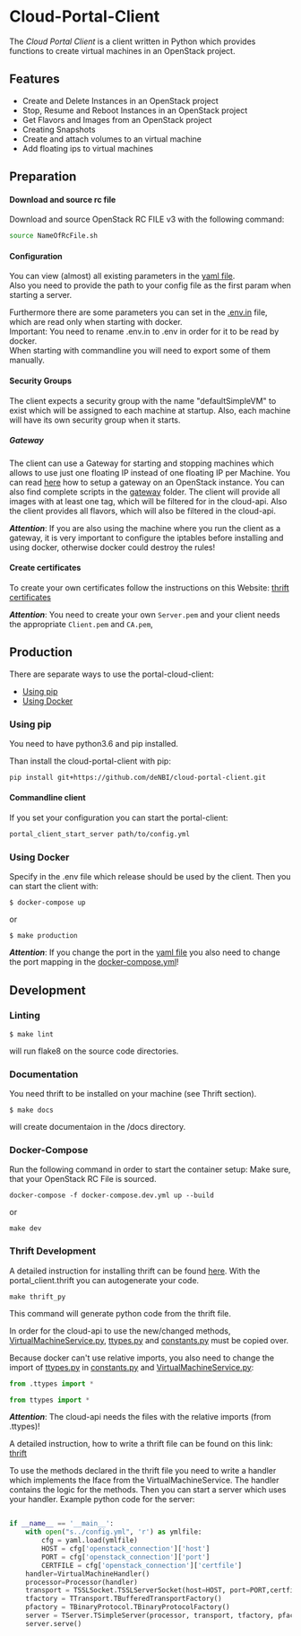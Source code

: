 # Cloud-Portal-Client
The *Cloud Portal Client* is a client written in Python which provides functions to create virtual machines in an OpenStack project.

## Features

 - Create and Delete Instances in an OpenStack project
 - Stop, Resume and Reboot Instances in an OpenStack project
 - Get Flavors and Images from an OpenStack project
 - Creating Snapshots
 - Create and attach volumes to an virtual machine
 - Add floating ips to virtual machines

## Preparation

#### Download and source rc file

Download and source OpenStack RC FILE v3 with the following command:

~~~BASH
source NameOfRcFile.sh
~~~

#### Configuration
You can view (almost) all existing parameters in the [yaml file](VirtualMachineService/config/config.yml).  
Also you need to provide the path to your config file as the first param when starting a server.

Furthermore there are some parameters you can set in the [.env.in](.env.in) file, which are read only when starting with docker.  
Important: You need to rename .env.in to .env in order for it to be read by docker.  
When starting with commandline you will need to export some of them manually.

#### Security Groups
The client expects a security group with the name "defaultSimpleVM" to exist which will be assigned to each machine at startup. Also, each machine will have its own security group when it starts.

##### Gateway

The client can use a Gateway for starting and stopping machines which allows to use just one floating IP instead of one floating IP per Machine.
You can read [here](ProjectGateway.md) how to setup a gateway on an OpenStack instance.
You can also find complete scripts in the [gateway](gateway) folder.
The client will provide all images with at least one tag, which will be filtered for in the cloud-api. 
Also the client provides all flavors, which will also be filtered in the cloud-api.

_**Attention**_: If you are also using the machine where you run the client as a gateway, it is very important to configure the iptables before installing and using docker, otherwise docker could destroy the rules!


#### Create certificates

To create your own certificates follow the instructions on this Website: [thrift certificates](https://thrift.apache.org/test/keys)

_**Attention**_: You need to create your own `Server.pem` and your client needs the appropriate `Client.pem` and `CA.pem`,

## Production

There are separate ways to use the portal-cloud-client:

* [Using pip](#using-pip)
* [Using Docker](#using-docker)

### Using pip

You need to have python3.6 and pip installed.

Than install the cloud-portal-client with pip:

 ~~~BASH
pip install git+https://github.com/deNBI/cloud-portal-client.git
~~~

#### Commandline client

If you set your configuration you can start the portal-client:

 ~~~BASH
portal_client_start_server path/to/config.yml
~~~


### Using Docker
Specify in the .env file which release should be used by the client.
Then you can start the client with:
```
$ docker-compose up
```
or
```
$ make production
```
_**Attention**_: If you change the port in the [yaml file](VirtualMachineService/config/config.yml) you also need to change the port mapping in the [docker-compose.yml](docker-compose.yml)!

## Development

### Linting

```
$ make lint
```

will run flake8 on the source code directories.


### Documentation

You need thrift to be installed on your machine (see Thrift section).

```
$ make docs
```

will create documentaion in the /docs directory.

### Docker-Compose

Run the following command in order to start the container setup:
Make sure, that your OpenStack RC File is sourced.

```
docker-compose -f docker-compose.dev.yml up --build
```
 or
 ```
make dev
```



### Thrift Development

A detailed instruction for installing thrift can be found [here](http://thrift-tutorial.readthedocs.io/en/latest/installation.html).
With the portal_client.thrift you can autogenerate your code.

~~~
make thrift_py
~~~

This command will generate python code from the thrift file.

In order for the cloud-api to use the new/changed methods, [VirtualMachineService.py](VirtualMachineService/VirtualMachineService.py), [ttypes.py](VirtualMachineService/ttypes.py) and [constants.py](VirtualMachineService/constants.py) must be copied over.

Because docker can't use relative imports, you also need to change the import  of [ttypes.py](VirtualMachineService/ttypes.py) in [constants.py](VirtualMachineService/constants.py) and [VirtualMachineService.py](VirtualMachineService/VirtualMachineService.py): 

```python
from .ttypes import *

```
```python
from ttypes import *

```
_**Attention**_: The cloud-api needs the files with the relative imports (from .ttypes)!


A detailed instruction, how to write a thrift file can be found on this link: [thrift](http://thrift-tutorial.readthedocs.io/en/latest/usage-example.html#generating-code-with-thrift)

To use the methods declared in the thrift file you need to write a handler which implements the Iface from the VirtualMachineService. 
The handler contains the logic for the methods. Then you can start a server which uses your handler.
Example python code for the server:
```python

if __name__ == '__main__':
    with open("s../config.yml", 'r') as ymlfile:
        cfg = yaml.load(ymlfile)
        HOST = cfg['openstack_connection']['host']
        PORT = cfg['openstack_connection']['port']
        CERTFILE = cfg['openstack_connection']['certfile']
    handler=VirtualMachineHandler()
    processor=Processor(handler)
    transport = TSSLSocket.TSSLServerSocket(host=HOST, port=PORT,certfile=CERTFILE)
    tfactory = TTransport.TBufferedTransportFactory()
    pfactory = TBinaryProtocol.TBinaryProtocolFactory()
    server = TServer.TSimpleServer(processor, transport, tfactory, pfactory)
    server.serve()
```

